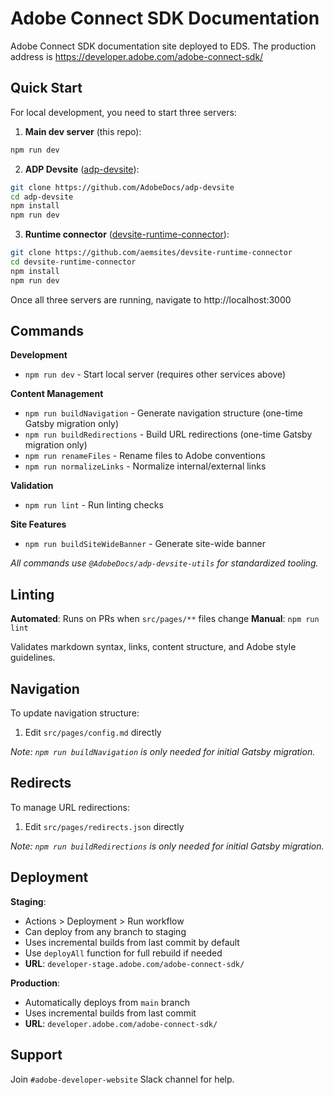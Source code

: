 # Adobe Connect SDK Documentation

Adobe Connect SDK documentation site deployed to EDS.
The production address is https://developer.adobe.com/adobe-connect-sdk/

## Quick Start

For local development, you need to start three servers:

1. **Main dev server** (this repo):
```bash
npm run dev
```

2. **ADP Devsite** ([adp-devsite](https://github.com/AdobeDocs/adp-devsite)):
```bash
git clone https://github.com/AdobeDocs/adp-devsite
cd adp-devsite
npm install
npm run dev
```

3. **Runtime connector** ([devsite-runtime-connector](https://github.com/aemsites/devsite-runtime-connector)):
```bash
git clone https://github.com/aemsites/devsite-runtime-connector
cd devsite-runtime-connector
npm install
npm run dev
```

Once all three servers are running, navigate to http://localhost:3000

## Commands

**Development**
- `npm run dev` - Start local server (requires other services above)

**Content Management**
- `npm run buildNavigation` - Generate navigation structure (one-time Gatsby migration only)
- `npm run buildRedirections` - Build URL redirections (one-time Gatsby migration only)
- `npm run renameFiles` - Rename files to Adobe conventions
- `npm run normalizeLinks` - Normalize internal/external links

**Validation**
- `npm run lint` - Run linting checks

**Site Features**
- `npm run buildSiteWideBanner` - Generate site-wide banner

*All commands use `@AdobeDocs/adp-devsite-utils` for standardized tooling.*

## Linting

**Automated**: Runs on PRs when `src/pages/**` files change
**Manual**: `npm run lint`

Validates markdown syntax, links, content structure, and Adobe style guidelines.

## Navigation

To update navigation structure:
1. Edit `src/pages/config.md` directly

*Note: `npm run buildNavigation` is only needed for initial Gatsby migration.*

## Redirects

To manage URL redirections:
1. Edit `src/pages/redirects.json` directly

*Note: `npm run buildRedirections` is only needed for initial Gatsby migration.*

## Deployment

**Staging**: 
- Actions > Deployment > Run workflow
- Can deploy from any branch to staging
- Uses incremental builds from last commit by default
- Use `deployAll` function for full rebuild if needed
- **URL**: `developer-stage.adobe.com/adobe-connect-sdk/`

**Production**: 
- Automatically deploys from `main` branch
- Uses incremental builds from last commit
- **URL**: `developer.adobe.com/adobe-connect-sdk/`

## Support

Join `#adobe-developer-website` Slack channel for help.
